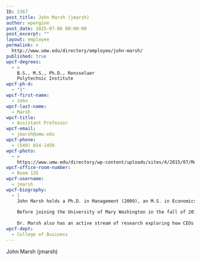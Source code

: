 ```yaml
---
ID: 2367
post_title: John Marsh (jmarsh)
author: wpengine
post_date: 2015-07-06 08:00:00
post_excerpt: ""
layout: employee
permalink: >
  http://www.umw.edu/directory/employee/john-marsh/
published: true
wpcf-degrees:
  - >
    B.S., M.S., Ph.D., Rensselaer
    Polytechnic Institute
wpcf-ph-d:
  - "1"
wpcf-first-name:
  - John
wpcf-last-name:
  - Marsh
wpcf-title:
  - Assistant Professor
wpcf-email:
  - jmarsh@umw.edu
wpcf-phone:
  - (540) 654-1450
wpcf-photo:
  - >
    https://www.umw.edu/directory/wp-content/uploads/sites/4/2015/07/Marsh_John_157.jpg
wpcf-office-room-number:
  - Room 135
wpcf-username:
  - jmarsh
wpcf-biography:
  - |
    John Marsh holds a Ph.D. in Management (2009), an M.S. in Economics (2005), and a B.S. in Physics (2003) all from Rensselaer Polytechnic Institute in Troy, N.Y. Dr. Marsh’s dissertation explored ways to integrate theories used to explain mergers and acquisitions using custom statistical methods.
    
    Before joining the University of Mary Washington in the fall of 2013, Dr. Marsh spent four years teaching at The Sage Colleges in Albany, N.Y. where he created a simulation-based investment curriculum, an outcomes assessment program, and was actively involved in the program review and evaluation of several neighboring two and four-year educational institutions. Dr. Marsh has taught classes in Strategic Management, Critical Thinking, Financial Management, Investments, Principles of Management, Introduction to Business, and Statistics.
    
    Dr. Marsh also has an active stream of research exploring how CEOs manage their stock and stock options during mergers and acquisitions.
wpcf-dept:
  - College of Business
---
```

John Marsh (jmarsh)